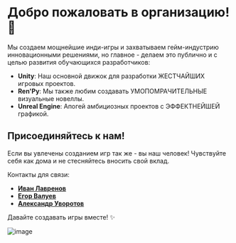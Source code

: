 # Добро пожаловать в организацию! 🚀

Мы создаем мощнейшие инди-игры и захватываем гейм-индустрию инновационными решениями, но главное - делаем это публично и с целью развития обучающихся разработчиков:

*   **Unity**: Наш основной движок для разработки ЖЕСТЧАЙШИХ игровых проектов.
*   **Ren'Py**: Мы также любим создавать УМОПОМРАЧИТЕЛЬНЫЕ визуальные новеллы.
*   **Unreal Engine**: Апогей амбициозных проектов с ЭФФЕКТНЕЙШЕЙ графикой.

## Присоединяйтесь к нам!

Если вы увлечены созданием игр так же - вы наш человек! Чувствуйте себя как дома и не стесняйтесь вносить свой вклад.

Контакты для связи:
- [**Иван Лавренов**](https://vk.com/ftyhd5ibgftui)
- [**Егор Валуев**](https://vk.com/theegor999cdm)
- [**Александр Уворотов**](https://vk.com/lord_destro_orion)

Давайте создавать игры вместе! ✨

![image](https://github.com/user-attachments/assets/7e2f2beb-cec6-4054-8c73-b1948f4d49d3)

